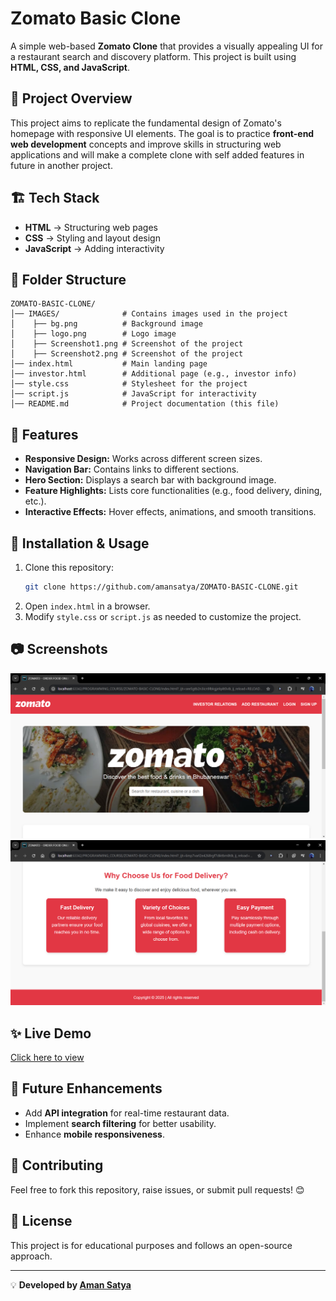 # Zomato Basic Clone

A simple web-based **Zomato Clone** that provides a visually appealing UI for a restaurant search and discovery platform. This project is built using **HTML, CSS, and JavaScript**.

## 📌 Project Overview
This project aims to replicate the fundamental design of Zomato's homepage with responsive UI elements. 
The goal is to practice **front-end web development** concepts and improve skills in structuring web applications and will make a complete 
clone with self added features in future in another project.

## 🏗️ Tech Stack
- **HTML** → Structuring web pages
- **CSS** → Styling and layout design
- **JavaScript** → Adding interactivity

## 📁 Folder Structure
```
ZOMATO-BASIC-CLONE/
│── IMAGES/              # Contains images used in the project
│    ├── bg.png          # Background image
│    ├── logo.png        # Logo image
│    ├── Screenshot1.png # Screenshot of the project
│    ├── Screenshot2.png # Screenshot of the project
│── index.html           # Main landing page
│── investor.html        # Additional page (e.g., investor info)
│── style.css            # Stylesheet for the project
│── script.js            # JavaScript for interactivity
│── README.md            # Project documentation (this file)
```

## 🌟 Features
- **Responsive Design:** Works across different screen sizes.
- **Navigation Bar:** Contains links to different sections.
- **Hero Section:** Displays a search bar with background image.
- **Feature Highlights:** Lists core functionalities (e.g., food delivery, dining, etc.).
- **Interactive Effects:** Hover effects, animations, and smooth transitions.

## 🚀 Installation & Usage
1. Clone this repository:
   ```sh
   git clone https://github.com/amansatya/ZOMATO-BASIC-CLONE.git
   ```
2. Open `index.html` in a browser.
3. Modify `style.css` or `script.js` as needed to customize the project.

## 📷 Screenshots
![Project Screenshot 1](IMAGES/Screenshot1.png)  
![Project Screenshot 2](IMAGES/Screenshot2.png)

## ✨ Live Demo
[Click here to view](https://amansatya.github.io/ZOMATO-BASIC-CLONE/)

## 🎯 Future Enhancements
- Add **API integration** for real-time restaurant data.
- Implement **search filtering** for better usability.
- Enhance **mobile responsiveness**.

## 🤝 Contributing
Feel free to fork this repository, raise issues, or submit pull requests! 😊

## 📜 License
This project is for educational purposes and follows an open-source approach.

---
💡 **Developed by [Aman Satya](https://github.com/amansatya)**

